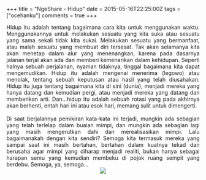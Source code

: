 +++
title = "NgeShare - Hidup"
date = 2015-05-16T22:25:00Z
tags = ["ocehanku"]
comments = true
+++

<div style="text-align: justify;">Hidup itu adalah tentang bagaimana cara kita untuk menggunakan waktu. Menggunakannya untuk melakukan sesuatu yang kita suka atau sesuatu yang sama sekali tidak kita sukai. Melakukan sesuatu yang bermanfaat, atau malah sesuatu yang membuat diri tersesat. Tak akan selamanya kita akan menetap dalam alur yang menenangkan, karena pada dasarnya jalanan terjal akan ada dan memberi kemenarikan dalam kehidupan. Seperti halnya sebuah perjalanan, nyaman tidaknya, tinggal bagaimana kita dapat mengemudikan. Hidup itu adalah mengenai menerima (legowo) atau menolak, tentang sebuah keputusan atau hasil yang telah diusahakan. Hidup itu juga tentang bagaimana kita di sini (dunia), menjadi mereka yang hanya datang dan kemudian pergi, atau menjadi mereka yang datang dan memberikan arti. Dan...hidup itu adalah sebuah rotasi yang pada akhirnya akan berhenti, entah hari ini atau esok hari, memang sulit untuk dimengerti.<br /><br />
Di saat berjalannya pemikiran kata-kata ini terjadi, mungkin ada sebagian yang telah terlelap dalam buaian mimpi, dan mungkin ada sebagian lagi yang masih mengerutkan dahi dan merealisasikan mimpi. Lalu bagaimanakah dengan kita sendiri? Semoga kita termasuk mereka yang sampai saat ini masih bertahan, bertahan dalam kuatnya tekad dan berusaha agar mimpi yang diharap menjadi realiti, bukan hanya sebagai harapan semu yang kemudian membeku di pojok ruang sempit yang berdebu. Semoga, ya, semoga...<br />
<center><img border="0" src="https://1.bp.blogspot.com/-22r5uHTWW74/VVdhIFDzeAI/AAAAAAAAFNY/70qBEyvOwv4/s1600/WILL.png" /></center></div>
